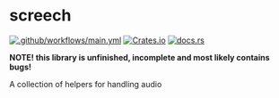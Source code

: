 # screech
[![.github/workflows/main.yml](https://github.com/samuelleeuwenburg/screech/actions/workflows/main.yml/badge.svg)](https://github.com/samuelleeuwenburg/screech/actions/workflows/main.yml)
[![Crates.io](https://img.shields.io/crates/v/screech.svg)](https://crates.io/crates/screech)
[![docs.rs](https://docs.rs/screech/badge.svg)](https://docs.rs/screech/)

**NOTE! this library is unfinished, incomplete and most likely contains bugs!**

A collection of helpers for handling audio
